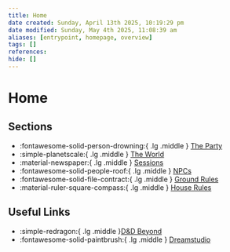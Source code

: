 ```yaml
---
title: Home
date created: Sunday, April 13th 2025, 10:19:29 pm
date modified: Sunday, May 4th 2025, 11:08:39 am
aliases: [entrypoint, homepage, overview]
tags: []
references: 
hide: []
---
```


# Home

## Sections

- :fontawesome-solid-person-drowning:{ .lg .middle } [The Party](the-party/index.md)
- :simple-planetscale:{ .lg .middle } [The World](world/index.md)
- :material-newspaper:{ .lg .middle } [Sessions](blog/index.md)
- :fontawesome-solid-people-roof:{ .lg .middle } [NPCs](npcs/index.md)
- :fontawesome-solid-file-contract:{ .lg .middle } [Ground Rules](ground-rules.md)
- :material-ruler-square-compass:{ .lg .middle } [House Rules](house-rules.md)

## Useful Links

- :simple-redragon:{ .lg .middle }[D&D Beyond](https://www.dndbeyond.com/)
- :fontawesome-solid-paintbrush:{ .lg .middle } [Dreamstudio](https://dreamstudio.stability.ai/)
